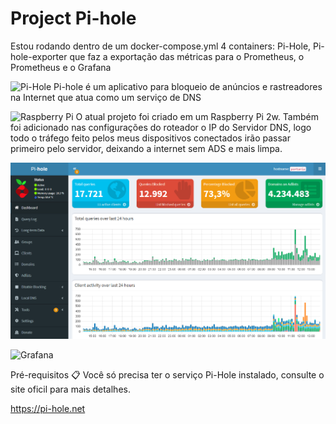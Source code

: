 # Project Pi-hole

Estou rodando dentro de um docker-compose.yml 4 containers: Pi-Hole, Pi-hole-exporter que faz a exportação das métricas para o Prometheus, o Prometheus e o Grafana

![Pi-Hole](https://img.shields.io/badge/pihole-%2396060C.svg?style=for-the-badge&logo=pi-hole&logoColor=white)
Pi-hole é um aplicativo para bloqueio de anúncios e rastreadores na Internet que atua como um serviço de DNS

![Raspberry Pi](https://img.shields.io/badge/-RaspberryPi-C51A4A?style=for-the-badge&logo=Raspberry-Pi)
O atual projeto foi criado em um Raspberry Pi 2w.
Também foi adicionado nas configurações do roteador o IP do Servidor DNS, logo todo o tráfego feito pelos meus dispositivos conectados irão passar primeiro pelo servidor, deixando a internet sem ADS e mais limpa.

![](https://github.com/luizhpferreira/blacklist-meu/blob/main/dns.png?raw=true)


![Grafana](https://github.com/luizhpferreira/pi-hole/blob/main/images/grafana-pi-hole.png)

Pré-requisitos 📋
Você só precisa ter o serviço Pi-Hole instalado, consulte o site oficil para mais detalhes.

https://pi-hole.net
